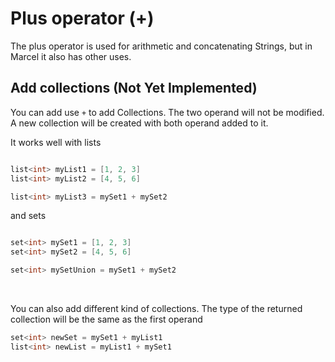 # Plus operator (+)

The plus operator is used for arithmetic and concatenating Strings, but in Marcel it also has other uses.

## Add collections (Not Yet Implemented)

You can add use `+` to add Collections. The two operand will not be modified. A new collection will be created with both operand
added to it.

It works well with lists

```groovy

list<int> myList1 = [1, 2, 3]
list<int> myList2 = [4, 5, 6]

list<int> myList3 = mySet1 + mySet2
```

and sets

```groovy

set<int> mySet1 = [1, 2, 3]
set<int> mySet2 = [4, 5, 6]

set<int> mySetUnion = mySet1 + mySet2
```

<br/>

You can also add different kind of collections. The type of the returned collection will be the same as the first operand

```groovy
set<int> newSet = mySet1 + myList1
list<int> newList = myList1 + mySet1
```

